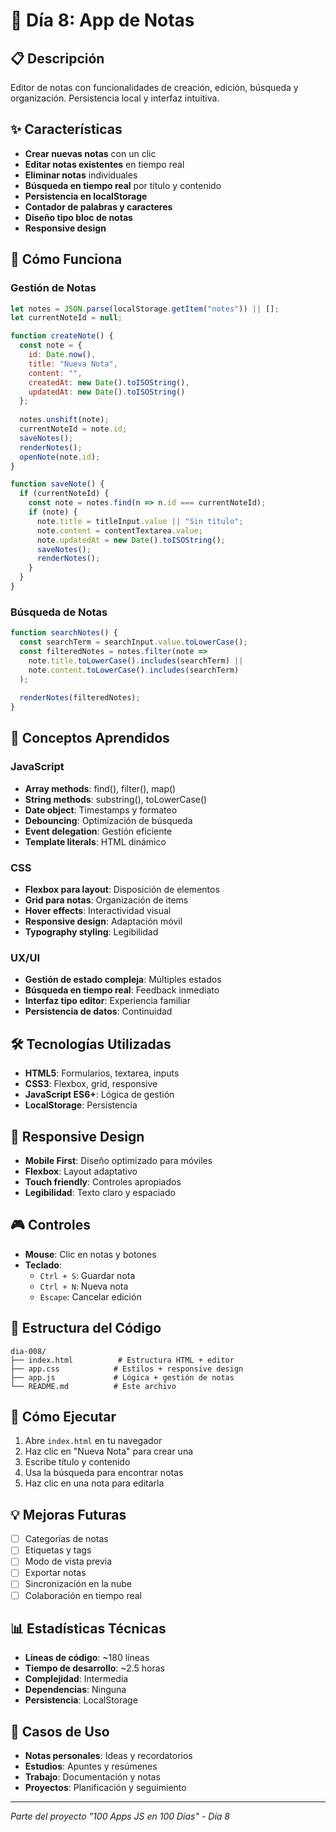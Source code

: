 # 📝 Día 8: App de Notas

## 📋 Descripción
Editor de notas con funcionalidades de creación, edición, búsqueda y organización. Persistencia local y interfaz intuitiva.

## ✨ Características
- **Crear nuevas notas** con un clic
- **Editar notas existentes** en tiempo real
- **Eliminar notas** individuales
- **Búsqueda en tiempo real** por título y contenido
- **Persistencia en localStorage**
- **Contador de palabras y caracteres**
- **Diseño tipo bloc de notas**
- **Responsive design**

## 🚀 Cómo Funciona

### Gestión de Notas
```javascript
let notes = JSON.parse(localStorage.getItem("notes")) || [];
let currentNoteId = null;

function createNote() {
  const note = {
    id: Date.now(),
    title: "Nueva Nota",
    content: "",
    createdAt: new Date().toISOString(),
    updatedAt: new Date().toISOString()
  };
  
  notes.unshift(note);
  currentNoteId = note.id;
  saveNotes();
  renderNotes();
  openNote(note.id);
}

function saveNote() {
  if (currentNoteId) {
    const note = notes.find(n => n.id === currentNoteId);
    if (note) {
      note.title = titleInput.value || "Sin título";
      note.content = contentTextarea.value;
      note.updatedAt = new Date().toISOString();
      saveNotes();
      renderNotes();
    }
  }
}
```

### Búsqueda de Notas
```javascript
function searchNotes() {
  const searchTerm = searchInput.value.toLowerCase();
  const filteredNotes = notes.filter(note => 
    note.title.toLowerCase().includes(searchTerm) ||
    note.content.toLowerCase().includes(searchTerm)
  );
  
  renderNotes(filteredNotes);
}
```

## 🎯 Conceptos Aprendidos

### JavaScript
- **Array methods**: find(), filter(), map()
- **String methods**: substring(), toLowerCase()
- **Date object**: Timestamps y formateo
- **Debouncing**: Optimización de búsqueda
- **Event delegation**: Gestión eficiente
- **Template literals**: HTML dinámico

### CSS
- **Flexbox para layout**: Disposición de elementos
- **Grid para notas**: Organización de items
- **Hover effects**: Interactividad visual
- **Responsive design**: Adaptación móvil
- **Typography styling**: Legibilidad

### UX/UI
- **Gestión de estado compleja**: Múltiples estados
- **Búsqueda en tiempo real**: Feedback inmediato
- **Interfaz tipo editor**: Experiencia familiar
- **Persistencia de datos**: Continuidad

## 🛠️ Tecnologías Utilizadas
- **HTML5**: Formularios, textarea, inputs
- **CSS3**: Flexbox, grid, responsive
- **JavaScript ES6+**: Lógica de gestión
- **LocalStorage**: Persistencia

## 📱 Responsive Design
- **Mobile First**: Diseño optimizado para móviles
- **Flexbox**: Layout adaptativo
- **Touch friendly**: Controles apropiados
- **Legibilidad**: Texto claro y espaciado

## 🎮 Controles
- **Mouse**: Clic en notas y botones
- **Teclado**: 
  - `Ctrl + S`: Guardar nota
  - `Ctrl + N`: Nueva nota
  - `Escape`: Cancelar edición

## 🔧 Estructura del Código
```
dia-008/
├── index.html          # Estructura HTML + editor
├── app.css            # Estilos + responsive design
├── app.js             # Lógica + gestión de notas
└── README.md          # Este archivo
```

## 🚀 Cómo Ejecutar
1. Abre `index.html` en tu navegador
2. Haz clic en "Nueva Nota" para crear una
3. Escribe título y contenido
4. Usa la búsqueda para encontrar notas
5. Haz clic en una nota para editarla

## 💡 Mejoras Futuras
- [ ] Categorías de notas
- [ ] Etiquetas y tags
- [ ] Modo de vista previa
- [ ] Exportar notas
- [ ] Sincronización en la nube
- [ ] Colaboración en tiempo real

## 📊 Estadísticas Técnicas
- **Líneas de código**: ~180 líneas
- **Tiempo de desarrollo**: ~2.5 horas
- **Complejidad**: Intermedia
- **Dependencias**: Ninguna
- **Persistencia**: LocalStorage

## 📝 Casos de Uso
- **Notas personales**: Ideas y recordatorios
- **Estudios**: Apuntes y resúmenes
- **Trabajo**: Documentación y notas
- **Proyectos**: Planificación y seguimiento

---
*Parte del proyecto "100 Apps JS en 100 Días" - Día 8*
